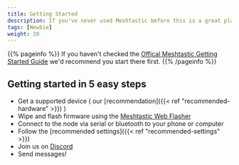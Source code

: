 ```yaml
---
title: Getting Started
description: If you've never used Meshtastic before this is a great place to start
tags: [Newbie]
weight: 20
---
```


{{% pageinfo %}}
If you haven't checked the [Offical Meshtastic Getting Started Guide](https://meshtastic.org/docs/getting-started/) we'd recommend you start there first.
{{% /pageinfo %}}

## Getting started in 5 easy steps
- Get a supported device ( our [recommendation]({{< ref "recommended-hardware" >}}) )
- Wipe and flash firmware using the [Meshtastic Web Flasher](https://flash.meshtastic.org/)
- Connect to the node via serial or bluetooth to your phone or computer
- Follow the [recommended settings]({{< ref "recommended-settings" >}})
- Join us on [Discord](https://discord.gg/GpsKbhGJx5)
- Send messages!

